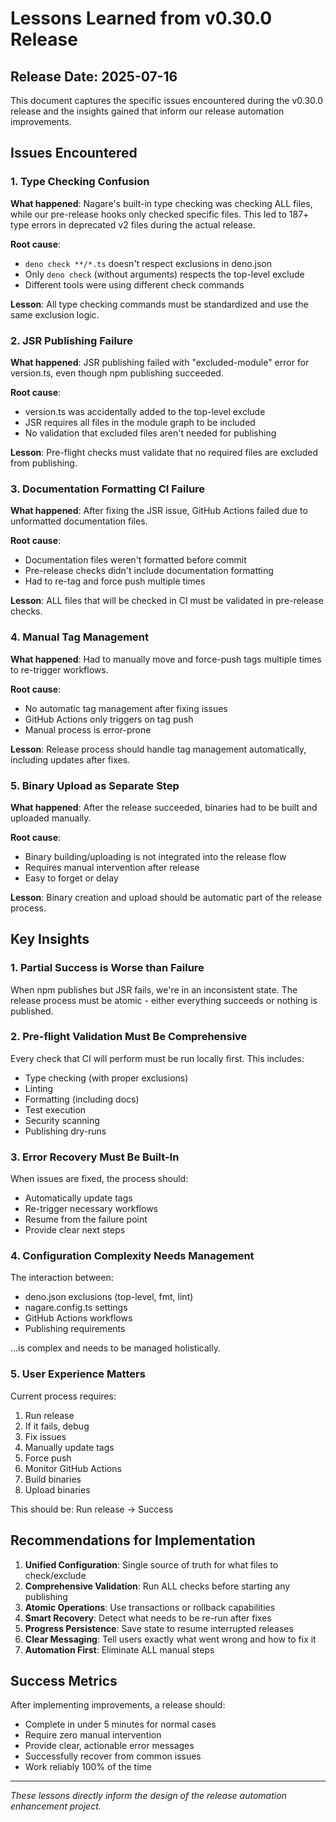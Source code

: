 # Lessons Learned from v0.30.0 Release

## Release Date: 2025-07-16

This document captures the specific issues encountered during the v0.30.0 release and the insights gained that inform
our release automation improvements.

## Issues Encountered

### 1. Type Checking Confusion

**What happened**: Nagare's built-in type checking was checking ALL files, while our pre-release hooks only checked
specific files. This led to 187+ type errors in deprecated v2 files during the actual release.

**Root cause**:

- `deno check **/*.ts` doesn't respect exclusions in deno.json
- Only `deno check` (without arguments) respects the top-level exclude
- Different tools were using different check commands

**Lesson**: All type checking commands must be standardized and use the same exclusion logic.

### 2. JSR Publishing Failure

**What happened**: JSR publishing failed with "excluded-module" error for version.ts, even though npm publishing
succeeded.

**Root cause**:

- version.ts was accidentally added to the top-level exclude
- JSR requires all files in the module graph to be included
- No validation that excluded files aren't needed for publishing

**Lesson**: Pre-flight checks must validate that no required files are excluded from publishing.

### 3. Documentation Formatting CI Failure

**What happened**: After fixing the JSR issue, GitHub Actions failed due to unformatted documentation files.

**Root cause**:

- Documentation files weren't formatted before commit
- Pre-release checks didn't include documentation formatting
- Had to re-tag and force push multiple times

**Lesson**: ALL files that will be checked in CI must be validated in pre-release checks.

### 4. Manual Tag Management

**What happened**: Had to manually move and force-push tags multiple times to re-trigger workflows.

**Root cause**:

- No automatic tag management after fixing issues
- GitHub Actions only triggers on tag push
- Manual process is error-prone

**Lesson**: Release process should handle tag management automatically, including updates after fixes.

### 5. Binary Upload as Separate Step

**What happened**: After the release succeeded, binaries had to be built and uploaded manually.

**Root cause**:

- Binary building/uploading is not integrated into the release flow
- Requires manual intervention after release
- Easy to forget or delay

**Lesson**: Binary creation and upload should be automatic part of the release process.

## Key Insights

### 1. Partial Success is Worse than Failure

When npm publishes but JSR fails, we're in an inconsistent state. The release process must be atomic - either everything
succeeds or nothing is published.

### 2. Pre-flight Validation Must Be Comprehensive

Every check that CI will perform must be run locally first. This includes:

- Type checking (with proper exclusions)
- Linting
- Formatting (including docs)
- Test execution
- Security scanning
- Publishing dry-runs

### 3. Error Recovery Must Be Built-In

When issues are fixed, the process should:

- Automatically update tags
- Re-trigger necessary workflows
- Resume from the failure point
- Provide clear next steps

### 4. Configuration Complexity Needs Management

The interaction between:

- deno.json exclusions (top-level, fmt, lint)
- nagare.config.ts settings
- GitHub Actions workflows
- Publishing requirements

...is complex and needs to be managed holistically.

### 5. User Experience Matters

Current process requires:

1. Run release
2. If it fails, debug
3. Fix issues
4. Manually update tags
5. Force push
6. Monitor GitHub Actions
7. Build binaries
8. Upload binaries

This should be: Run release → Success

## Recommendations for Implementation

1. **Unified Configuration**: Single source of truth for what files to check/exclude
2. **Comprehensive Validation**: Run ALL checks before starting any publishing
3. **Atomic Operations**: Use transactions or rollback capabilities
4. **Smart Recovery**: Detect what needs to be re-run after fixes
5. **Progress Persistence**: Save state to resume interrupted releases
6. **Clear Messaging**: Tell users exactly what went wrong and how to fix it
7. **Automation First**: Eliminate ALL manual steps

## Success Metrics

After implementing improvements, a release should:

- Complete in under 5 minutes for normal cases
- Require zero manual intervention
- Provide clear, actionable error messages
- Successfully recover from common issues
- Work reliably 100% of the time

---

*These lessons directly inform the design of the release automation enhancement project.*

